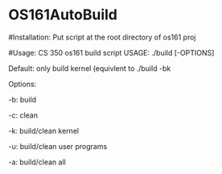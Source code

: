 # OS161AutoBuild

#Installation:
Put script at the root directory of os161 proj

#Usage:
CS 350 os161 build script
USAGE: ./build <assignment suffix> [-OPTIONS]

Default: only build kernel (equivlent to ./build <assignment suffix> -bk

Options:

  -b: build
  
  -c: clean
  
  -k: build/clean kernel
  
  -u: build/clean user programs
  
  -a: build/clean all
